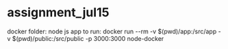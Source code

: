 # assignment_jul15

docker folder:   node js app
to run: 
docker run --rm -v $(pwd)/app:/src/app -v $(pwd)/public:/src/public -p 3000:3000 node-docker



